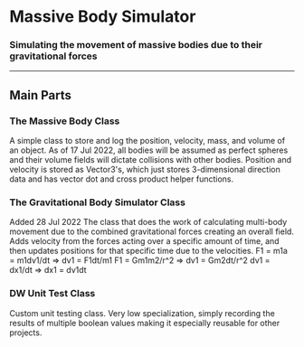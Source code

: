 # Massive Body Simulator
### Simulating the movement of massive bodies due to their gravitational forces
---
## Main Parts
### The Massive Body Class
A simple class to store and log the position, velocity, mass, and volume of an object.
As of 17 Jul 2022, all bodies will be assumed as perfect spheres and their volume fields will dictate collisions with other bodies.
Position and velocity is stored as Vector3's, which just stores 3-dimensional direction data and has vector dot and cross product helper functions.

### The Gravitational Body Simulator Class
Added 28 Jul 2022
The class that does the work of calculating multi-body movement due to the combined gravitational forces creating an overall field.
Adds velocity from the forces acting over a specific amount of time, and then updates positions for that specific time due to the velocities.
F1 = m1a = m1dv1/dt => dv1 = F1dt/m1
F1 = Gm1m2/r^2 => dv1 = Gm2dt/r^2
dv1 = dx1/dt => dx1 = dv1dt

### DW Unit Test Class
Custom unit testing class.
Very low specialization, simply recording the results of multiple boolean values making it especially reusable for other projects.
